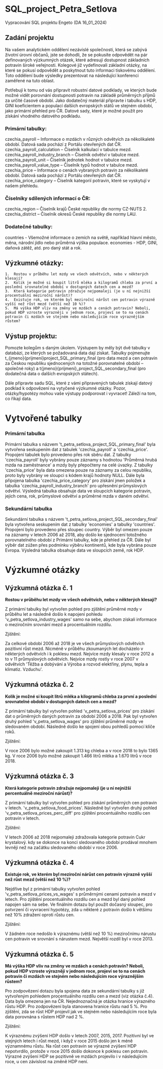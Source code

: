 # SQL_project_Petra_Setlova
Vypracování SQL projektu Engeto (DA 16_01_2024)
## Zadání projektu

Na vašem analytickém oddělení nezávislé společnosti, která se zabývá životní úrovní občanů, jste se dohodli, že se pokusíte odpovědět na pár definovaných výzkumných otázek, které adresují dostupnost základních potravin široké veřejnosti. Kolegové již vydefinovali základní otázky, na které se pokusí odpovědět a poskytnout tuto informaci tiskovému oddělení. Toto oddělení bude výsledky prezentovat na následující konferenci zaměřené na tuto oblast.

Potřebují k tomu od vás připravit robustní datové podklady, ve kterých bude možné vidět porovnání dostupnosti potravin na základě průměrných příjmů za určité časové období.
Jako dodatečný materiál připravte i tabulku s HDP, GINI koeficientem a populací dalších evropských států ve stejném období, jako primární přehled pro ČR.
Datové sady, které je možné použít pro získání vhodného datového podkladu.

### Primární tabulky:
czechia_payroll – Informace o mzdách v různých odvětvích za několikaleté období. Datová sada pochází z Portálu otevřených dat ČR. 
czechia_payroll_calculation – Číselník kalkulací v tabulce mezd. czechia_payroll_industry_branch – Číselník odvětví v tabulce mezd. czechia_payroll_unit – Číselník jednotek hodnot v tabulce mezd. czechia_payroll_value_type – Číselník typů hodnot v tabulce mezd. 
czechia_price – Informace o cenách vybraných potravin za několikaleté období. Datová sada pochází z Portálu otevřených dat ČR. 
czechia_price_category – Číselník kategorií potravin, které se vyskytují v našem přehledu.

### Číselníky sdílených informací o ČR:
czechia_region – Číselník krajů České republiky dle normy CZ-NUTS 2. 
czechia_district – Číselník okresů České republiky dle normy LAU.

### Dodatečné tabulky:
countries - Všemožné informace o zemích na světě, například hlavní město, měna, národní jídlo nebo průměrná výška populace. 
economies - HDP, GINI, daňová zátěž, atd. pro daný stát a rok.

## Výzkumné otázky:
    1.	Rostou v průběhu let mzdy ve všech odvětvích, nebo v některých klesají?
    2.	Kolik je možné si koupit litrů mléka a kilogramů chleba za první a poslední srovnatelné období v dostupných datech cen a mezd?
    3.	Která kategorie potravin zdražuje nejpomaleji (je u ní nejnižší procentuální meziroční nárůst)?
    4.	Existuje rok, ve kterém byl meziroční nárůst cen potravin výrazně vyšší než růst mezd (větší než 10 %)?
    5.	Má výška HDP vliv na změny ve mzdách a cenách potravin? Neboli, pokud HDP vzroste výrazněji v jednom roce, projeví se to na cenách potravin či mzdách ve stejném nebo následujícím roce výraznějším růstem?

## Výstup projektu:

Pomozte kolegům s daným úkolem. Výstupem by měly být dvě tabulky v databázi, ze kterých se požadovaná data dají získat. Tabulky pojmenujte t_{jmeno}{prijmeni}project_SQL_primary_final (pro data mezd a cen potravin za Českou republiku sjednocených na totožné porovnatelné období – společné roky) a t{jmeno}{prijmeni}_project_SQL_secondary_final (pro dodatečná data o dalších evropských státech).

Dále připravte sadu SQL, které z vámi připravených tabulek získají datový podklad k odpovězení na vytyčené výzkumné otázky. Pozor, otázky/hypotézy mohou vaše výstupy podporovat i vyvracet! Záleží na tom, co říkají data.

# Vytvořené tabulky
### Primární tabulka
Primární tabulka s názvem 't_petra_setlova_project_SQL_primary_final' byla vytvořena seskupením dat z tabulek 'czechia_payroll' a 'czechia_price'. Propojení tabulek bylo provedeno přes rok sběru dat. Z tabulky 'czechia_payroll' byly vybrány pouze záznamy s hodnotou 'Průměrná hrubá mzda na zaměstnance' a mzdy byly přepočteny na celé úvazky. Z tabulky 'czechia_price' byla data omezena pouze na záznamy za celou republiku, proto byly vybrány ve sloupci s kódem krajů hodnoty NULL. Dále byla připojena tabulka 'czechia_price_category' pro získání jmen položek a tabulka 'czechia_payroll_industry_branch' pro upřesnění průmyslových odvětví. Výsledná tabulka obsahuje data ve sloupcích kategorie potravin, jejich cena, rok, průmyslové odvětví a průměrné mzda v daném odvětví.

### Sekundární tabulka
Sekundární tabulka s názvem 't_petra_setlova_project_SQL_secondary_final' byla vytvořena seskupením dat z tabulky 'economies' a tabulky 'countries'. Propojení bylo provedeno přes sloupec country. Výběr byl omezen pouze na záznamy v letech 2006 až 2018, aby došlo ke sjednocení totožného porovnatelného období z Primární tabulky, kde je přehled za ČR. Dále byl výběr dat zúžen přes podmínku výběru kontinentů, kde byla vybrána pouze Evropa. Výsledná tabulka obsahuje data ve sloupcích země, rok HDP.

# Výzkumné otázky
## Výzkumná otázka č. 1
**Rostou v průběhu let mzdy ve všech odvětvích, nebo v některých klesají?**

Z primární tabulky byl vytvořen pohled pro zjištění průměrné mzdy v průběhu let a následně došlo k napojení pohledu 'v_petra_setlova_industry_wages' samo na sebe, abychom získali informace o meziročním srovnání mezd a procentuálním rozdílu.

Zjištění: 

Za celkové období 2006 až 2018 je ve všech průmyslových odvětvích pozitivní růst mezd. Nicméně v průběhu zkoumaných let docházelo v některých odvětvích i k poklesu mezd. Nejvíce mzdy klesaly v roce 2012 a to v 11 průmyslových odvětvích. Nejvíce mzdy rostly v roce 2007 v odvětvích 'Těžba a dobývání a Výroba a rozvod elektřiny, plynu, tepla a klimatiz. Vzduchu'.

## Výzkumná otázka č. 2
**Kolik je možné si koupit litrů mléka a kilogramů chleba za první a poslední srovnatelné období v dostupných datech cen a mezd?**

Z primární tabulky byl vytvořen pohled 'v_petra_setlova_prices' pro získání dat o průměrných daných potravin za období 2006 a 2018. Pak byl vytvořen druhý pohled 'v_petra_setlova_wages' pro zjištění průměrné mzdy ve sledovaném období. Následně došlo ke spojení obou pohledů pomocí klíče roků.

Zjištění: 

V roce 2006 bylo možné zakoupit 1.313 kg chleba a v roce 2018 to bylo 1365 kg. V roce 2006 bylo možné zakoupit 1.466 litrů mléka a 1.670 litrů v roce 2018.

## Výzkumná otázka č. 3
**Která kategorie potravin zdražuje nejpomaleji (je u ní nejnižší percentuálně meziroční nárůst)?**

Z primární tabulky byl vytvořen pohled pro získání průměrných cen potravin v letech.  'v_petra_setlova_food_prices'. Následně byl vytvořen druhý pohled 'v_petra_setlova_prices_perc_diff' pro zjištění procentuálního rozdílu cen potravin v letech.

Zjištění: 

V letech 2006 až 2018 nejpomaleji zdražovala kategorie potravin Cukr krystalový. kdy se dokonce na konci sledovaného období prodával mnohem levněji než na začátku sledovaného období v roce 2006.

## Výzkumná otázka č. 4
**Existuje rok, ve kterém byl meziroční nárůst cen potravin výrazně vyšší než růst mezd
(větší než 10 %)?** 

Nejdříve byl z primární tabulky vytvořen pohled 'v_petra_setlova_prices_vs_wages' s průměrnými cenami potravin a mezd v letech. Pro zjištění procentuálního rozdílu cen a mezd byl daný pohled napojen sám na sebe. Ve finálním dotazu byl použit dočasný sloupec, pro potvrzení či vyvracení hypotézy, zda u některé z potravin došlo k většímu než 10% zdražení oproti růstu cen.

Zjištění: 

V žádném roce nedošlo k výraznému (větší než 10 %) meziročnímu nárustu cen potravin ve srovnání s nárustem mezd. Největší rozdíl byl v roce 2013.

## Výzkumná otázka č. 5
**Má výška HDP vliv na změny ve mzdách a cenách potravin? Neboli, pokud HDP vzroste výrazněji v jednom roce, projeví se to na cenách potravin či mzdách ve stejném nebo následujícím roce výraznějším růstem?**

Pro zodpovězení dotazu byla spojena data ze sekundární tabulky s již vytvořeným pohledem procentuálního rozdílu cen a mezd (viz otázka č.4). Data byla omezena jen na ČR. Nejednoznačná je otázka hranice výrazného růstu HDP. Pro zodpovězení byla stanovena hranice růstu nad 5 %. Pro zjištění, zda se růst HDP projevil jak ve stejném nebo následujícím roce byla data porovnána s růstem HDP nad 2 %.

Zjištění: 

K výraznému zvýšení HDP došlo v letech 2007, 2015, 2017. Pozitivní byl ve stejných letech i růst mezd, i když v roce 2015 došlo jen k méně významnému růstu. Na růst cen potravin se výrazné zvýšení HDP nepotvrdilo, protože v roce 2015 došlo dokonce k poklesu cen potravin. Výrazné zvýšení HDP se pozitivně ve mzdách projevilo i v následujícím roce, u cen závislost na změně HDP není.
